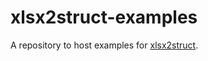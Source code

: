 # xlsx2struct-examples
A repository to host examples for [xlsx2struct](https://github.com/mehshan/xlsx2struct).

